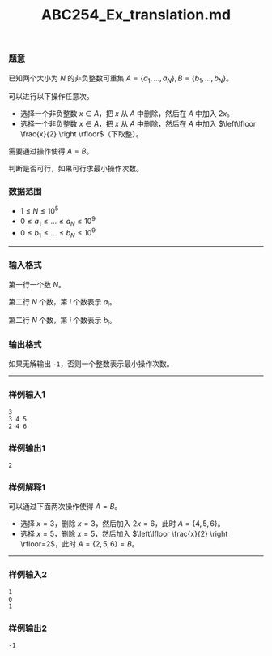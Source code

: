 ﻿---
title: "ABC254_Ex_translation.md"
tags: []
author: ""
created: ""
---

### 题意 

已知两个大小为 $N$ 的非负整数可重集 $A=\{a_1,...,a_N\},B=\{b_1,...,b_N\}$。

可以进行以下操作任意次。

- 选择一个非负整数 $x\in A$，把 $x$ 从 $A$ 中删除，然后在 $A$ 中加入 $2x$。
- 选择一个非负整数 $x\in A$，把 $x$ 从 $A$ 中删除，然后在 $A$ 中加入 $\left\lfloor \frac{x}{2} \right \rfloor$（下取整）。

需要通过操作使得 $A=B$。

判断是否可行，如果可行求最小操作次数。

### 数据范围

- $1\le N\le 10^5$
- $0\le a_1\le ... \le a_N\le 10^9$
- $0\le b_1\le ... \le b_N\le 10^9$

---

### 输入格式

第一行一个数 $N$。

第二行 $N$ 个数，第 $i$ 个数表示 $a_i$。

第二行 $N$ 个数，第 $i$ 个数表示 $b_i$。

### 输出格式

如果无解输出 `-1`，否则一个整数表示最小操作次数。

---

### 样例输入1

```
3
3 4 5
2 4 6
```

### 样例输出1

```
2
```

### 样例解释1

可以通过下面两次操作使得 $A=B$。

- 选择 $x=3$，删除 $x=3$，然后加入 $2x=6$，此时 $A=\{4,5,6\}$。
- 选择 $x=5$，删除 $x=5$，然后加入 $\left\lfloor \frac{x}{2} \right \rfloor=2$，此时 $A=\{2,5,6\}=B$。

---

### 样例输入2

```
1
0
1
```

### 样例输出2

```
-1
```

